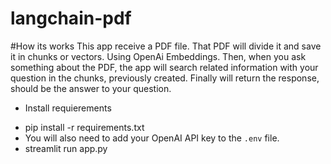 # langchain-pdf

#How its works
This app receive a PDF file. That PDF will divide it and save it in chunks or vectors. Using OpenAi Embeddings. Then, when you ask something about the PDF, the app will search related information with your question in the chunks,
previously created. Finally will return the response, should be the answer to your question.

* Install requierements
 - pip install -r requirements.txt
 - You will also need to add your OpenAI API key to the `.env` file.
 - streamlit run app.py
